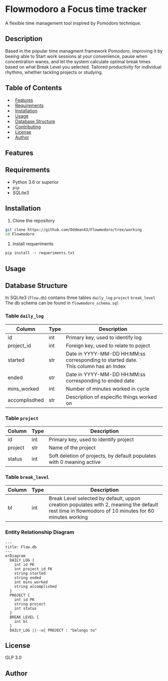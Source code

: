 # Flowmodoro a Focus time tracker
A flexible time management tool inspired by Pomodoro technique.
## Description
Based in the popular time managment framework Pomodoro, improving it by beeing able to Start work sessions at your convenience, pause when concentration wanes, and let the system calculate optimal break times based on what Break Level you selected. Tailored productivity for individual rhythms, whether tackling projects or studying.
## Table of Contents
*   [Features](#features)
*   [Requirements](#requirements)
*   [Installation](#installation)
*   [Usage](#usage)
*   [Database Structure](#database-structure)
*   [Contributing](#contributing)
*   [License](#license)
*   [Author](#author)
## Features
## Requirements
- Python 3.6 or superior
- `pip`
- SQLite3
## Installation
1. Clone the repository
```bash
git clone https://github.com/Oddman43/Flowmodoro/tree/working
cd Flowmodoro
```
1. Install requeriments

```bash
pip install -r requeriments.txt
```
## Usage
## Database Structure
In SQLite3 (`flow.db`) contains three tables `daily_log` `project` `break_level` 
The db schema can be found in `flowmodoro_schema.sql` 
### Table `daily_log`

| Column        | Type | Description                                                                   |
| ------------- | ---- | ----------------------------------------------------------------------------- |
| id            | int  | Primary key, used to identify log                                             |
| project_id    | int  | Foreign key, used to relate to poject                                         |
| started  | str  | Date in YYYY-MM-DD HH:MM:ss corresponding to started date.<br>This column has an Index |
| ended    | str  | Date in YYYY-MM-DD HH:MM:ss corresponding to ended date                                |
| mins_worked   | int  | Number of minutes worked in cycle                                             |
| accomplisdhed | str  | Description of especific things worked on                                     |

### Table `project`

| Column  | Type | Description                                                           |
| ------- | ---- | --------------------------------------------------------------------- |
| id      | int  | Primary key, used to identify project                                 |
| project | str  | Name of the project                                                   |
| status  | int  | Soft deletion of projects, by default populates with 0 meaning active |

### Table `break_level`

| Column | Type | Description                                                                                                                                        |
| ------ | ---- | -------------------------------------------------------------------------------------------------------------------------------------------------- |
| bl     | int  | Break Level selected by default, uppon creation populates with 2, meaning the default rest time in flowmodoro of 10 minutes for 60 minutes working |
### Entity Relationship Diagram
```mermaid
---
title: Flow.db
---
erDiagram
  DAILY_LOG {
    int id PK
    int project_id FK
    string started
    string ended
    int mins_worked
    string accomplished
  }
  PROJECT {
    int id PK
    string project
    int status
  }
  BREAK_LEVEL {
    int bl
  }
  DAILY_LOG ||--o{ PROJECT : "belongs to"
```
## License
GLP 3.0
## Author
